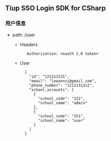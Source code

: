 ## Tiup SSO Login SDK for CSharp



### 用户信息

* path: /user

    + Headers

             Authorization: <oauth 2.0 token>

    + User

            {
              "id": "121313131",
              "email": "leeannxi@gmail.com",
              "phone_number": "1212131312",
              "school_accounts": [
                {
                  "school_code": "121",
                  "school_name": "admin"
                },
                {
                  "school_code": "151",
                  "school_name": "user"
                }
              ]
            }


